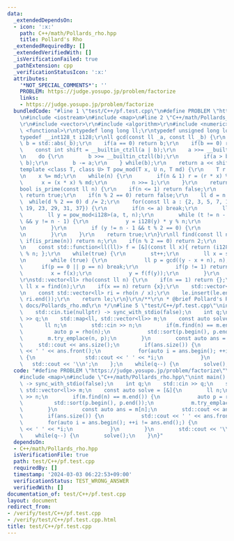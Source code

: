 ```yaml
---
data:
  _extendedDependsOn:
  - icon: ':x:'
    path: C++/math/Pollards_rho.hpp
    title: Pollard's Rho
  _extendedRequiredBy: []
  _extendedVerifiedWith: []
  _isVerificationFailed: true
  _pathExtension: cpp
  _verificationStatusIcon: ':x:'
  attributes:
    '*NOT_SPECIAL_COMMENTS*': ''
    PROBLEM: https://judge.yosupo.jp/problem/factorize
    links:
    - https://judge.yosupo.jp/problem/factorize
  bundledCode: "#line 1 \"test/C++/pf.test.cpp\"\n#define PROBLEM \"https://judge.yosupo.jp/problem/factorize\"\
    \n#include <iostream>\n#include <map>\n#line 2 \"C++/math/Pollards_rho.hpp\"\n\
    \r\n#include <vector>\r\n#include <algorithm>\r\n#include <numeric>\r\n#include\
    \ <functional>\r\ntypedef long long ll;\r\ntypedef unsigned long long ul;\r\n\
    typedef __int128_t i128;\r\nll gcd(const ll _a, const ll _b) {\r\n    ul a = std::abs(_a),\
    \ b = std::abs(_b);\r\n    if(a == 0) return b;\r\n    if(b == 0) return a;\r\n\
    \    const int shift = __builtin_ctzll(a | b);\r\n    a >>= __builtin_ctzll(a);\r\
    \n    do {\r\n        b >>= __builtin_ctzll(b);\r\n        if(a > b) std::swap(a,\
    \ b);\r\n        b -= a;\r\n    } while(b);\r\n    return a << shift;\r\n}\r\n\
    template <class T, class U> T pow_mod(T x, U n, T md) {\r\n    T r = 1 % md;\r\
    \n    x %= md;\r\n    while(n) {\r\n        if(n & 1) r = (r * x) % md;\r\n  \
    \      x = (x * x) % md;\r\n        n >>= 1;\r\n    }\r\n    return r;\r\n}\r\n\
    bool is_prime(const ll n) {\r\n    if(n <= 1) return false;\r\n    if(n == 2)\
    \ return true;\r\n    if(n % 2 == 0) return false;\r\n    ll d = n - 1;\r\n  \
    \  while(d % 2 == 0) d /= 2;\r\n    for(const ll a : {2, 3, 5, 7, 11, 13, 17,\
    \ 19, 23, 29, 31, 37}) {\r\n        if(n <= a) break;\r\n        ll t = d;\r\n\
    \        ll y = pow_mod<i128>(a, t, n);\r\n        while (t != n - 1 && y != 1\
    \ && y != n - 1) {\r\n            y = i128(y) * y % n;\r\n            t <<= 1;\r\
    \n        }\r\n        if (y != n - 1 && t % 2 == 0) {\r\n            return false;\r\
    \n        }\r\n    }\r\n    return true;\r\n}\r\nll find(const ll n) {\r\n   \
    \ if(is_prime(n)) return n;\r\n    if(n % 2 == 0) return 2;\r\n    int st = 0;\r\
    \n    const std::function<ll(ll)> f = [&](const ll x){ return (i128(x) * x + st)\
    \ % n; };\r\n    while(true) {\r\n        st++;\r\n        ll x = st, y = f(x);\r\
    \n        while (true) {\r\n            ll p = gcd((y - x + n), n);\r\n      \
    \      if(p == 0 || p == n) break;\r\n            if(p != 1) return p;\r\n   \
    \         x = f(x);\r\n            y = f(f(y));\r\n        }\r\n    }\r\n}\r\n\
    \r\nstd::vector<ll> rho(const ll n) {\r\n    if(n == 1) return {};\r\n    const\
    \ ll x = find(n);\r\n    if(x == n) return {x};\r\n    std::vector<ll> le = rho(x);\r\
    \n    const std::vector<ll> ri = rho(n / x);\r\n    le.insert(le.end(), ri.begin(),\
    \ ri.end());\r\n    return le;\r\n}\r\n/**\r\n * @brief Pollard's Rho\r\n * @docs\
    \ docs/Pollards_rho.md\r\n */\n#line 5 \"test/C++/pf.test.cpp\"\nint main() {\n\
    \    std::cin.tie(nullptr) -> sync_with_stdio(false);\n    int q;\n    std::cin\
    \ >> q;\n    std::map<ll, std::vector<ll>> m;\n    const auto solve = [&]{\n \
    \       ll n;\n        std::cin >> n;\n        if(m.find(n) == m.end()) {\n  \
    \          auto p = rho(n);\n            std::sort(p.begin(), p.end());\n    \
    \        m.try_emplace(n, p);\n        }\n        const auto ans = m[n];\n   \
    \     std::cout << ans.size();\n        if(ans.size()) {\n            std::cout\
    \ << ' ' << ans.front();\n            for(auto i = ans.begin(); ++i != ans.end();)\
    \ {\n                std::cout << ' ' << *i;\n            }\n        }\n     \
    \   std::cout << '\\n';\n    };\n    while(q--) {\n        solve();\n    }\n}\n"
  code: "#define PROBLEM \"https://judge.yosupo.jp/problem/factorize\"\n#include <iostream>\n\
    #include <map>\n#include \"C++/math/Pollards_rho.hpp\"\nint main() {\n    std::cin.tie(nullptr)\
    \ -> sync_with_stdio(false);\n    int q;\n    std::cin >> q;\n    std::map<ll,\
    \ std::vector<ll>> m;\n    const auto solve = [&]{\n        ll n;\n        std::cin\
    \ >> n;\n        if(m.find(n) == m.end()) {\n            auto p = rho(n);\n  \
    \          std::sort(p.begin(), p.end());\n            m.try_emplace(n, p);\n\
    \        }\n        const auto ans = m[n];\n        std::cout << ans.size();\n\
    \        if(ans.size()) {\n            std::cout << ' ' << ans.front();\n    \
    \        for(auto i = ans.begin(); ++i != ans.end();) {\n                std::cout\
    \ << ' ' << *i;\n            }\n        }\n        std::cout << '\\n';\n    };\n\
    \    while(q--) {\n        solve();\n    }\n}"
  dependsOn:
  - C++/math/Pollards_rho.hpp
  isVerificationFile: true
  path: test/C++/pf.test.cpp
  requiredBy: []
  timestamp: '2024-03-03 06:22:53+09:00'
  verificationStatus: TEST_WRONG_ANSWER
  verifiedWith: []
documentation_of: test/C++/pf.test.cpp
layout: document
redirect_from:
- /verify/test/C++/pf.test.cpp
- /verify/test/C++/pf.test.cpp.html
title: test/C++/pf.test.cpp
---
```


